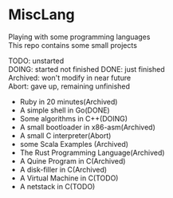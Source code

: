 # MiscLang
Playing with some programming languages  
This repo contains some small projects  

TODO: unstarted  
DOING: started not finished
DONE: just finished  
Archived: won't modify in near future  
Abort: gave up, remaining unfinished  

<ul>
<li>Ruby in 20 minutes(Archived)</li>
<li>A simple shell in Go(DONE)</li>
<li>Some algorithms in C++(DOING)</li>
<li>A small bootloader in x86-asm(Archived)</li>
<li>A small C interpreter(Abort)</li>
<li>some Scala Examples (Archived)</li>
<li>The Rust Programming Language(Archived)</li>
<li>A Quine Program in C(Archived)</li>
<li>A disk-filler in C(Archived)</li>
<li>A Virtual Machine in C(TODO)</li>
<li>A netstack in C(TODO)</li>
</ul>
